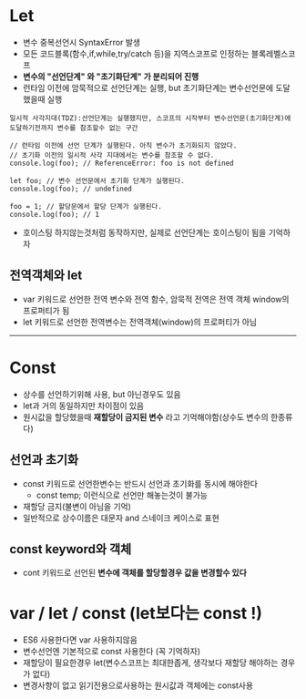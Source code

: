 # Let
- 변수 중복선언시 SyntaxError 발생
- 모든 코드블록(함수,if,while,try/catch 등)을 지역스코프로 인정하는 블록레벨스코프
- **변수의 "선언단계" 와 "초기화단계" 가 분리되어 진행**
- 런타임 이전에 암묵적으로 선언단계는 실행, but 초기화단계는 변수선언문에 도달했을때 실행
```
일시적 사각지대(TDZ):선언단계는 실행했지만, 스코프의 시작부터 변수선언문(초기화단계)에 도달하기전까지 변수를 참조할수 없는 구간

// 런타임 이전에 선언 단계가 실행된다. 아직 변수가 초기화되지 않았다.
// 초기화 이전의 일시적 사각 지대에서는 변수를 참조할 수 없다.
console.log(foo); // ReferenceError: foo is not defined

let foo; // 변수 선언문에서 초기화 단계가 실행된다.
console.log(foo); // undefined

foo = 1; // 할당문에서 할당 단계가 실행된다.
console.log(foo); // 1
```
- 호이스팅 하지않는것처럼 동작하지만, 실제로 선언단계는 호이스팅이 됨을 기억하자

## 전역객체와 let
- var 키워드로 선언한 전역 변수와 전역 함수, 암묵적 전역은 전역 객체 window의 프로퍼티가 됨
- let 키워드로 선언한 전역변수는 전역객체(window)의 프로퍼티가 아님
------


# Const
- 상수를 선언하기위해 사용, but 아닌경우도 있음
- let과 거의 동일하지만 차이점이 있음
- 원시값을 할당했을때 **재할당이 금지된 변수** 라고 기억해야함(상수도 변수의 한종류다)
## 선언과 초기화
- const 키워드로 선언한변수는 반드시 선언과 초기화를 동시에 해야한다
    - const temp;  이런식으로 선언만 해놓는것이 불가능
- 재할당 금지(불변이 아님을 기억)
- 일반적으로 상수이름은 대문자 and 스네이크 케이스로 표현
## const keyword와 객체
- cont 키워드로 선언된 **변수에 객체를 할당할경우 값을 변경할수 있다**

# var / let / const (let보다는 const !)
- ES6 사용한다면 var 사용하지않음
- 변수선언엔 기본적으로 const 사용한다 (꼭 기억하자)
- 재할당이 필요한경우 let(변수스코프는 최대한좁게, 생각보다 재할당 해야하는 경우가 없다)
- 변경사항이 없고 읽기전용으로사용하는 원시값과 객체에는 const사용